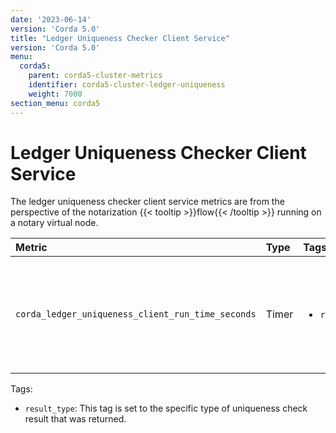```yaml
---
date: '2023-06-14'
version: 'Corda 5.0'
title: "Ledger Uniqueness Checker Client Service"
version: 'Corda 5.0'
menu:
  corda5:
    parent: corda5-cluster-metrics
    identifier: corda5-cluster-ledger-uniqueness
    weight: 7000
section_menu: corda5
---
```


# Ledger Uniqueness Checker Client Service

The ledger uniqueness checker client service metrics are from the perspective of the notarization {{< tooltip >}}flow{{< /tooltip >}} running on a notary virtual node.

<style>
table th:first-of-type {
    width: 25%;
}
table th:nth-of-type(2) {
    width: 10%;
}
table th:nth-of-type(3) {
    width: 20%;
}
table th:nth-of-type(4) {
    width: 45%;
}
</style>

| Metric | Type | Tags | Description |
| :----------- | :----------- | :----------- | :----------- |
| `corda_ledger_uniqueness_client_run_time_seconds` | Timer | <ul><li>`result_type`</li></ul> | The time taken from requesting a uniqueness check to a response being received. |

Tags:
* `result_type`: This tag is set to the specific type of uniqueness check result that was returned.
